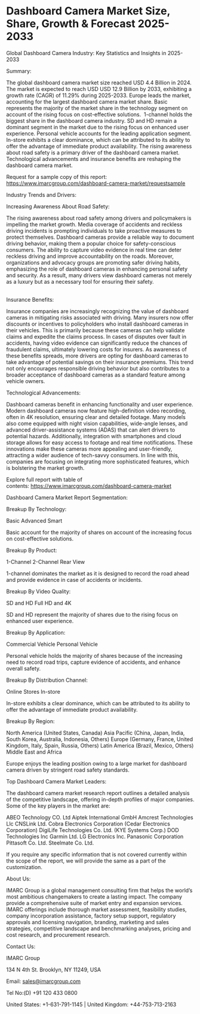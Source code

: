
# Dashboard Camera Market Size, Share, Growth & Forecast 2025-2033

Global Dashboard Camera Industry: Key Statistics and Insights in 2025-2033

Summary:        

The global dashboard camera market size reached USD 4.4 Billion in 2024.
The market is expected to reach USD USD 12.9 Billion by 2033, exhibiting a growth rate (CAGR) of 11.29% during 2025-2033.
Europe leads the market, accounting for the largest dashboard camera market share.
Basic represents the majority of the market share in the technology segment on account of the rising focus on cost-effective solutions. 
1-channel holds the biggest share in the dashboard camera industry.
SD and HD remain a dominant segment in the market due to the rising focus on enhanced user experience.
Personal vehicle accounts for the leading application segment.
In-store exhibits a clear dominance, which can be attributed to its ability to offer the advantage of immediate product availability.
The rising awareness about road safety is a primary driver of the dashboard camera market.
Technological advancements and insurance benefits are reshaping the dashboard camera market.

Request for a sample copy of this report: https://www.imarcgroup.com/dashboard-camera-market/requestsample

Industry Trends and Drivers:

Increasing Awareness About Road Safety: 

The rising awareness about road safety among drivers and policymakers is impelling the market growth. Media coverage of accidents and reckless driving incidents is prompting individuals to take proactive measures to protect themselves. Dashboard cameras provide a reliable way to document driving behavior, making them a popular choice for safety-conscious consumers. The ability to capture video evidence in real time can deter reckless driving and improve accountability on the roads. Moreover, organizations and advocacy groups are promoting safer driving habits, emphasizing the role of dashboard cameras in enhancing personal safety and security. As a result, many drivers view dashboard cameras not merely as a luxury but as a necessary tool for ensuring their safety.                            

Insurance Benefits:

Insurance companies are increasingly recognizing the value of dashboard cameras in mitigating risks associated with driving. Many insurers now offer discounts or incentives to policyholders who install dashboard cameras in their vehicles. This is primarily because these cameras can help validate claims and expedite the claims process. In cases of disputes over fault in accidents, having video evidence can significantly reduce the chances of fraudulent claims, ultimately lowering costs for insurers. As awareness of these benefits spreads, more drivers are opting for dashboard cameras to take advantage of potential savings on their insurance premiums. This trend not only encourages responsible driving behavior but also contributes to a broader acceptance of dashboard cameras as a standard feature among vehicle owners.

Technological Advancements:    

Dashboard cameras benefit in enhancing functionality and user experience. Modern dashboard cameras now feature high-definition video recording, often in 4K resolution, ensuring clear and detailed footage. Many models also come equipped with night vision capabilities, wide-angle lenses, and advanced driver-assistance systems (ADAS) that can alert drivers to potential hazards. Additionally, integration with smartphones and cloud storage allows for easy access to footage and real time notifications. These innovations make these cameras more appealing and user-friendly, attracting a wider audience of tech-savvy consumers. In line with this, companies are focusing on integrating more sophisticated features, which is bolstering the market growth.

Explore full report with table of contents: https://www.imarcgroup.com/dashboard-camera-market

Dashboard Camera Market Report Segmentation:

Breakup By Technology:

Basic
Advanced
Smart

Basic account for the majority of shares on account of the increasing focus on cost-effective solutions.   

Breakup By Product:

1-Channel
2-Channel
Rear View

1-channel dominates the market as it is designed to record the road ahead and provide evidence in case of accidents or incidents.    

Breakup By Video Quality:

SD and HD
Full HD and 4K

SD and HD represent the majority of shares due to the rising focus on enhanced user experience.    

Breakup By Application:

Commercial Vehicle
Personal Vehicle

Personal vehicle holds the majority of shares because of the increasing need to record road trips, capture evidence of accidents, and enhance overall safety.         

Breakup By Distribution Channel:

Online Stores
In-store

In-store exhibits a clear dominance, which can be attributed to its ability to offer the advantage of immediate product availability.       

Breakup By Region:

North America (United States, Canada)
Asia Pacific (China, Japan, India, South Korea, Australia, Indonesia, Others)
Europe (Germany, France, United Kingdom, Italy, Spain, Russia, Others)
Latin America (Brazil, Mexico, Others)
Middle East and Africa

Europe enjoys the leading position owing to a large market for dashboard camera driven by stringent road safety standards.  

Top Dashboard Camera Market Leaders:

The dashboard camera market research report outlines a detailed analysis of the competitive landscape, offering in-depth profiles of major companies. Some of the key players in the market are: 

ABEO Technology CO. Ltd
Aiptek International GmbH
Amcrest Technologies Llc
CNSLink Ltd.
Cobra Electronics Corporation (Cedar Electronics Corporation)
DigiLife Technologies Co. Ltd. (KYE Systems Corp.)
DOD Technologies Inc
Garmin Ltd.
LG Electronics Inc.
Panasonic Corporation
Pittasoft Co. Ltd.
Steelmate Co. Ltd.

If you require any specific information that is not covered currently within the scope of the report, we will provide the same as a part of the customization.

About Us:

IMARC Group is a global management consulting firm that helps the world’s most ambitious changemakers to create a lasting impact. The company provide a comprehensive suite of market entry and expansion services. IMARC offerings include thorough market assessment, feasibility studies, company incorporation assistance, factory setup support, regulatory approvals and licensing navigation, branding, marketing and sales strategies, competitive landscape and benchmarking analyses, pricing and cost research, and procurement research.

Contact Us:

IMARC Group

134 N 4th St. Brooklyn, NY 11249, USA

Email: sales@imarcgroup.com

Tel No:(D) +91 120 433 0800

United States: +1-631-791-1145 | United Kingdom: +44-753-713-2163
